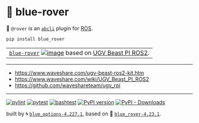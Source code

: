 # 🐬 blue-rover

🐬 `@rover` is an [`abcli`](https://github.com/kamangir/awesome-bash-cli) plugin for [ROS](https://www.ros.org/). 

```bash
pip install blue_rover
```

|   |
| --- |
| [`blue-rover`](./blue_rover/docs/) [![image](https://github.com/waveshareteam/ugv_rpi/raw/main/media/UGV-Rover-details-23.jpg)](./blue_rover/docs/) based on [UGV Beast PI ROS2](https://www.waveshare.com/wiki/UGV_Beast_PI_ROS2). |

---

- https://www.waveshare.com/ugv-beast-ros2-kit.htm
- https://www.waveshare.com/wiki/UGV_Beast_PI_ROS2
- https://github.com/waveshareteam/ugv_rpi

---


[![pylint](https://github.com/kamangir/blue-rover/actions/workflows/pylint.yml/badge.svg)](https://github.com/kamangir/blue-rover/actions/workflows/pylint.yml) [![pytest](https://github.com/kamangir/blue-rover/actions/workflows/pytest.yml/badge.svg)](https://github.com/kamangir/blue-rover/actions/workflows/pytest.yml) [![bashtest](https://github.com/kamangir/blue-rover/actions/workflows/bashtest.yml/badge.svg)](https://github.com/kamangir/blue-rover/actions/workflows/bashtest.yml) [![PyPI version](https://img.shields.io/pypi/v/blue-rover.svg)](https://pypi.org/project/blue-rover/) [![PyPI - Downloads](https://img.shields.io/pypi/dd/blue-rover)](https://pypistats.org/packages/blue-rover)

built by 🌀 [`blue_options-4.227.1`](https://github.com/kamangir/awesome-bash-cli), based on 🐬 [`blue_rover-4.23.1`](https://github.com/kamangir/blue-rover).


